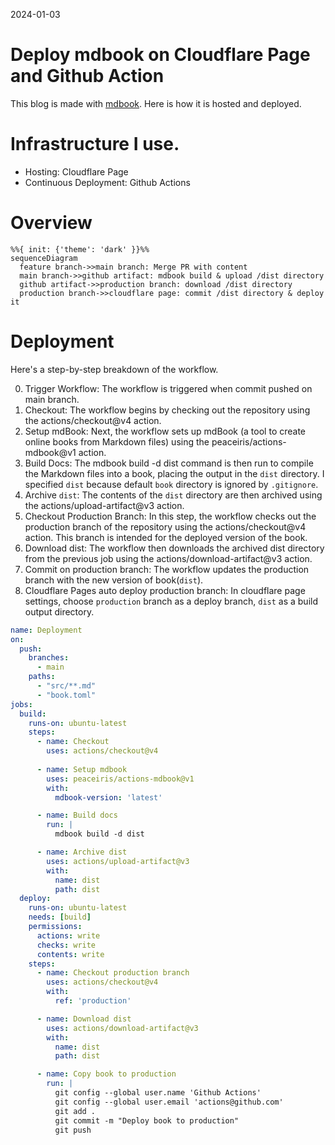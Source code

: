 2024-01-03

# Deploy mdbook on Cloudflare Page and Github Action
This blog is made with [mdbook](https://github.com/rust-lang/mdBook).
Here is how it is hosted and deployed.

# Infrastructure I use.
- Hosting: Cloudflare Page
- Continuous Deployment: Github Actions


# Overview
```mermaid
%%{ init: {'theme': 'dark' }}%%
sequenceDiagram
  feature branch->>main branch: Merge PR with content
  main branch->>github artifact: mdbook build & upload /dist directory
  github artifact->>production branch: download /dist directory
  production branch->>cloudflare page: commit /dist directory & deploy it
```

# Deployment

Here's a step-by-step breakdown of the workflow.

0. Trigger Workflow: The workflow is triggered when commit pushed on main branch.
1. Checkout: The workflow begins by checking out the repository using the actions/checkout@v4 action. 
2. Setup mdBook: Next, the workflow sets up mdBook (a tool to create online books from Markdown files) using the peaceiris/actions-mdbook@v1 action.
3. Build Docs: The mdbook build -d dist command is then run to compile the Markdown files into a book, placing the output in the `dist` directory. I specified `dist` because default `book` directory is ignored by `.gitignore`.
4. Archive `dist`: The contents of the `dist` directory are then archived using the actions/upload-artifact@v3 action. 
5. Checkout Production Branch: In this step, the workflow checks out the production branch of the repository using the actions/checkout@v4 action. This branch is intended for the deployed version of the book.
7. Download dist: The workflow then downloads the archived dist directory from the previous job using the actions/download-artifact@v3 action.
8. Commit on production branch: The workflow updates the production branch with the new version of book(`dist`).  
9. Cloudflare Pages auto deploy production branch: In cloudflare page settings, choose `production` branch as a deploy branch, `dist` as a build output directory. 



```yml
name: Deployment
on:
  push:
    branches:
      - main
    paths:
      - "src/**.md"
      - "book.toml"
jobs:
  build:
    runs-on: ubuntu-latest
    steps:
      - name: Checkout
        uses: actions/checkout@v4
      
      - name: Setup mdbook
        uses: peaceiris/actions-mdbook@v1
        with:
          mdbook-version: 'latest'

      - name: Build docs
        run: |
          mdbook build -d dist

      - name: Archive dist
        uses: actions/upload-artifact@v3
        with:
          name: dist
          path: dist
  deploy:
    runs-on: ubuntu-latest
    needs: [build]
    permissions:
      actions: write
      checks: write
      contents: write
    steps:
      - name: Checkout production branch
        uses: actions/checkout@v4
        with:
          ref: 'production'

      - name: Download dist
        uses: actions/download-artifact@v3
        with:
          name: dist
          path: dist

      - name: Copy book to production
        run: |
          git config --global user.name 'Github Actions'
          git config --global user.email 'actions@github.com'
          git add .
          git commit -m "Deploy book to production"
          git push
```

